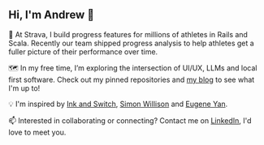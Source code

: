 ## Hi, I'm Andrew 👋

<!--
**andrewsouthard/andrewsouthard** is a ✨ _special_ ✨ repository because its `README.md` (this file) appears on your GitHub profile.

Here are some ideas to get you started:

- 🔭 I’m currently working on ...
- 🌱 I’m currently learning ...
- 👯 I’m looking to collaborate on ...
- 🤔 I’m looking for help with ...
- 💬 Ask me about ...
- 📫 How to reach me: ...
- 😄 Pronouns: ...
- ⚡ Fun fact: ...
- 🌱
-->
💼 At Strava, I build progress features for millions of athletes in Rails and Scala. Recently our team shipped progress analysis to help athletes get a fuller picture of their performance over time.

🗺️ In my free time, I’m exploring the intersection of UI/UX, LLMs and local first software. Check out my pinned repositories and [my blog](https://andrewsouthard.com/blog) to see what I'm up to!

💡 I'm inspired by [Ink and Switch](https://www.inkandswitch.com/), [Simon Willison](https://simonwillison.net) and [Eugene Yan](https://eugeneyan.com/).

📫 Interested in collaborating or connecting? Contact me on [LinkedIn](https://www.linkedin.com/in/andrewmsouthard/), I'd love to meet you.
